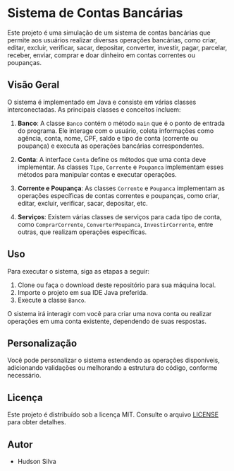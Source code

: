 # Sistema de Contas Bancárias

Este projeto é uma simulação de um sistema de contas bancárias que permite aos usuários realizar diversas operações bancárias, como criar, editar, excluir, verificar, sacar, depositar, converter, investir, pagar, parcelar, receber, enviar, comprar e doar dinheiro em contas correntes ou poupanças.

## Visão Geral

O sistema é implementado em Java e consiste em várias classes interconectadas. As principais classes e conceitos incluem:

1. **Banco**: A classe `Banco` contém o método `main` que é o ponto de entrada do programa. Ele interage com o usuário, coleta informações como agência, conta, nome, CPF, saldo e tipo de conta (corrente ou poupança) e executa as operações bancárias correspondentes.

2. **Conta**: A interface `Conta` define os métodos que uma conta deve implementar. As classes `Tipo`, `Corrente` e `Poupanca` implementam esses métodos para manipular contas e executar operações.

3. **Corrente e Poupança**: As classes `Corrente` e `Poupanca` implementam as operações específicas de contas correntes e poupanças, como criar, editar, excluir, verificar, sacar, depositar, etc.

4. **Serviços**: Existem várias classes de serviços para cada tipo de conta, como `ComprarCorrente`, `ConverterPoupanca`, `InvestirCorrente`, entre outras, que realizam operações específicas.

## Uso

Para executar o sistema, siga as etapas a seguir:

1. Clone ou faça o download deste repositório para sua máquina local.
2. Importe o projeto em sua IDE Java preferida.
3. Execute a classe `Banco`.

O sistema irá interagir com você para criar uma nova conta ou realizar operações em uma conta existente, dependendo de suas respostas.

## Personalização

Você pode personalizar o sistema estendendo as operações disponíveis, adicionando validações ou melhorando a estrutura do código, conforme necessário.

## Licença

Este projeto é distribuído sob a licença MIT. Consulte o arquivo [LICENSE](LICENSE) para obter detalhes.

## Autor

- Hudson Silva
